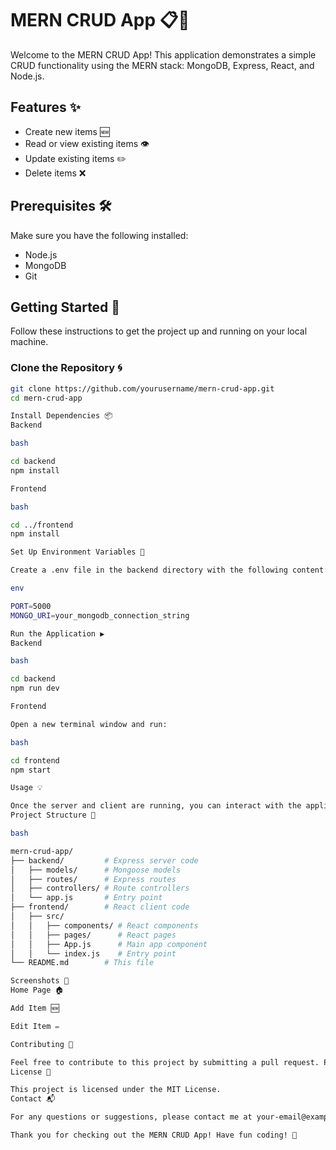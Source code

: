 # MERN CRUD App 📋🚀

Welcome to the MERN CRUD App! This application demonstrates a simple CRUD functionality using the MERN stack: MongoDB, Express, React, and Node.js.

## Features ✨

- Create new items 🆕
- Read or view existing items 👁️
- Update existing items ✏️
- Delete items ❌

## Prerequisites 🛠️

Make sure you have the following installed:

- Node.js
- MongoDB
- Git

## Getting Started 🚀

Follow these instructions to get the project up and running on your local machine.

### Clone the Repository 🌀

```bash
git clone https://github.com/yourusername/mern-crud-app.git
cd mern-crud-app

Install Dependencies 📦
Backend

bash

cd backend
npm install

Frontend

bash

cd ../frontend
npm install

Set Up Environment Variables 🔧

Create a .env file in the backend directory with the following content:

env

PORT=5000
MONGO_URI=your_mongodb_connection_string

Run the Application ▶️
Backend

bash

cd backend
npm run dev

Frontend

Open a new terminal window and run:

bash

cd frontend
npm start

Usage 💡

Once the server and client are running, you can interact with the application by navigating to http://localhost:3000 in your web browser.
Project Structure 📂

bash

mern-crud-app/
├── backend/         # Express server code
│   ├── models/      # Mongoose models
│   ├── routes/      # Express routes
│   ├── controllers/ # Route controllers
│   └── app.js       # Entry point
├── frontend/        # React client code
│   ├── src/
│   │   ├── components/ # React components
│   │   ├── pages/      # React pages
│   │   ├── App.js      # Main app component
│   │   └── index.js    # Entry point
└── README.md        # This file

Screenshots 📸
Home Page 🏠

Add Item 🆕

Edit Item ✏️

Contributing 🤝

Feel free to contribute to this project by submitting a pull request. Please ensure your code follows the existing style and conventions.
License 📜

This project is licensed under the MIT License.
Contact 📬

For any questions or suggestions, please contact me at your-email@example.com.

Thank you for checking out the MERN CRUD App! Have fun coding! 🎉